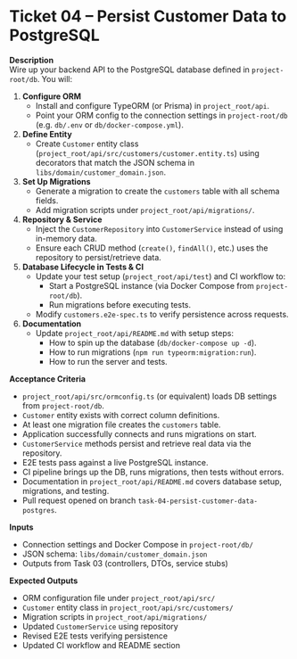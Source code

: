 # Ticket 04 – Persist Customer Data to PostgreSQL

**Description**  
Wire up your backend API to the PostgreSQL database defined in `project-root/db`. You will:

1. **Configure ORM**
    - Install and configure TypeORM (or Prisma) in `project_root/api`.
    - Point your ORM config to the connection settings in `project-root/db` (e.g. `db/.env` or `db/docker-compose.yml`).
2. **Define Entity**
    - Create `Customer` entity class (`project_root/api/src/customers/customer.entity.ts`) using decorators that match the JSON schema in `libs/domain/customer_domain.json`.
3. **Set Up Migrations**
    - Generate a migration to create the `customers` table with all schema fields.
    - Add migration scripts under `project_root/api/migrations/`.
4. **Repository & Service**
    - Inject the `CustomerRepository` into `CustomerService` instead of using in-memory data.
    - Ensure each CRUD method (`create()`, `findAll()`, etc.) uses the repository to persist/retrieve data.
5. **Database Lifecycle in Tests & CI**
    - Update your test setup (`project_root/api/test`) and CI workflow to:
        - Start a PostgreSQL instance (via Docker Compose from `project-root/db`).
        - Run migrations before executing tests.
    - Modify `customers.e2e-spec.ts` to verify persistence across requests.
6. **Documentation**
    - Update `project_root/api/README.md` with setup steps:
        - How to spin up the database (`db/docker-compose up -d`).
        - How to run migrations (`npm run typeorm:migration:run`).
        - How to run the server and tests.

**Acceptance Criteria**
- `project_root/api/src/ormconfig.ts` (or equivalent) loads DB settings from `project-root/db`.
- `Customer` entity exists with correct column definitions.
- At least one migration file creates the `customers` table.
- Application successfully connects and runs migrations on start.
- `CustomerService` methods persist and retrieve real data via the repository.
- E2E tests pass against a live PostgreSQL instance.
- CI pipeline brings up the DB, runs migrations, then tests without errors.
- Documentation in `project_root/api/README.md` covers database setup, migrations, and testing.
- Pull request opened on branch `task-04-persist-customer-data-postgres`.

**Inputs**
- Connection settings and Docker Compose in `project-root/db/`
- JSON schema: `libs/domain/customer_domain.json`
- Outputs from Task 03 (controllers, DTOs, service stubs)

**Expected Outputs**
- ORM configuration file under `project_root/api/src/`
- `Customer` entity class in `project_root/api/src/customers/`
- Migration scripts in `project_root/api/migrations/`
- Updated `CustomerService` using repository
- Revised E2E tests verifying persistence
- Updated CI workflow and README section  

